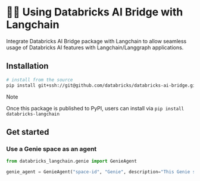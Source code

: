 # 🦜🔗 Using Databricks AI Bridge with Langchain

Integrate Databricks AI Bridge package with Langchain to allow seamless usage of Databricks AI features with Langchain/Langgraph applications.

## Installation

```sh
# install from the source
pip install git+ssh://git@github.com/databricks/databricks-ai-bridge.git#subdirectory=integrations/langchain
```

> [!NOTE]
> Once this package is published to PyPI, users can install via `pip install databricks-langchain`

## Get started

### Use a Genie space as an agent

```python
from databricks_langchain.genie import GenieAgent

genie_agent = GenieAgent("space-id", "Genie", description="This Genie space has access to sales data in Europe")
```
